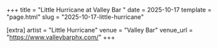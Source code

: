 +++
title = "Little Hurricane at Valley Bar "
date = 2025-10-17
template = "page.html"
slug = "2025-10-17-little-hurricane"

[extra]
artist = "Little Hurricane"
venue = "Valley Bar"
venue_url = "https://www.valleybarphx.com/"
+++
